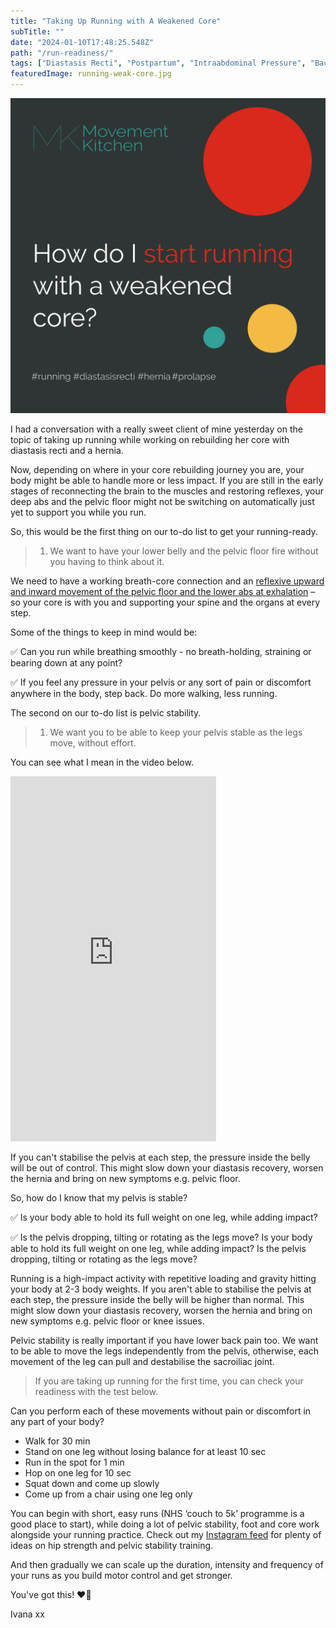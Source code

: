 ```yaml
---
title: "Taking Up Running with A Weakened Core"
subTitle: ""
date: "2024-01-10T17:48:25.548Z"
path: "/run-readiness/"
tags: ["Diastasis Recti", "Postpartum", "Intraabdominal Pressure", "Back Pain", "Prolapse", "Core Rehab", "Running"]
featuredImage: running-weak-core.jpg
---
```


![Kite](running-weak-core.jpg)

I had a conversation with a really sweet client of mine yesterday on the topic of taking up running while working on rebuilding her core with diastasis recti and a hernia.

Now, depending on where in your core rebuilding journey you are, your body might be able to handle more or less impact. If you are still in the early stages of reconnecting the brain to the muscles and restoring reflexes, your deep abs and the pelvic floor might not be switching on automatically just yet to support you while you run.

So, this would be the first thing on our to-do list to get your running-ready.

> 1. We want to have your lower belly and the pelvic floor fire without you having to think about it. 
 
We need to have a working breath-core connection and an [reflexive upward and inward movement of the pelvic floor and the lower abs at exhalation](https://www.youtube.com/shorts/e4IxFIb0Qy8) – so your core is with you and supporting your spine and the organs at every step.

Some of the things to keep in mind would be:

✅ Can you run while breathing smoothly - no breath-holding, straining or bearing down at any point?  

✅ If you feel any pressure in your pelvis or any sort of pain or discomfort anywhere in the body, step back. Do more walking, less running.

The second on our to-do list is pelvic stability. 

> 1. We want you to be able to keep your pelvis stable as the legs move, without effort.

You can see what I mean in the video below.  

<iframe width="329" height="584" src="https://www.youtube.com/embed/aIR5nsfYnQ4" title="What is pelvic stability?" frameborder="0" allow="accelerometer; autoplay; clipboard-write; encrypted-media; gyroscope; picture-in-picture; web-share" allowfullscreen></iframe>

If you can't stabilise the pelvis at each step, the pressure inside the belly will be out of control. This might slow down your diastasis recovery, worsen the hernia and bring on new symptoms e.g. pelvic floor.

So, how do I know that my pelvis is stable?

✅ Is your body able to hold its full weight on one leg, while adding impact?  

✅ Is the pelvis dropping, tilting or rotating as the legs move?
Is your body able to hold its full weight on one leg, while adding impact? Is the pelvis dropping, tilting or rotating as the legs move?

Running is a high-impact activity with repetitive loading and gravity hitting your body at 2-3 body weights. If you aren't able to stabilise the pelvis at each step, the pressure inside the belly will be higher than normal. This might slow down your diastasis recovery, worsen the hernia and bring on new symptoms e.g. pelvic floor or knee issues. 

Pelvic stability is really important if you have lower back pain too. We want to be able to move the legs independently from the pelvis, otherwise, each movement of the leg can pull and destabilise the sacroiliac joint.

> If you are taking up running for the first time, you can check your readiness with the test below.

Can you perform each of these movements without pain or discomfort in any part of your body?

- Walk for 30 min  
- Stand on one leg without losing balance for at least 10 sec  
- Run in the spot for 1 min  
- Hop on one leg for 10 sec  
- Squat down and come up slowly  
- Come up from a chair using one leg only  

You can begin with short, easy runs (NHS ‘couch to 5k’ programme is a good place to start), while doing a lot of pelvic stability, foot and core work alongside your running practice. Check out my [Instagram feed](https://www.instagram.com/movementkitchen/) for plenty of ideas on hip strength and pelvic stability training.

And then gradually we can scale up the duration, intensity and frequency of your runs as you build motor control and get stronger.

You've got this! ❤️💪

Ivana xx